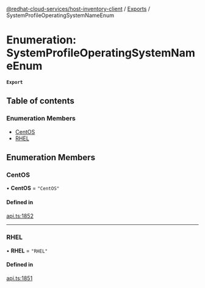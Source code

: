 [@redhat-cloud-services/host-inventory-client](../README.md) / [Exports](../modules.md) / SystemProfileOperatingSystemNameEnum

# Enumeration: SystemProfileOperatingSystemNameEnum

**`Export`**

## Table of contents

### Enumeration Members

- [CentOS](SystemProfileOperatingSystemNameEnum.md#centos)
- [RHEL](SystemProfileOperatingSystemNameEnum.md#rhel)

## Enumeration Members

### CentOS

• **CentOS** = ``"CentOS"``

#### Defined in

[api.ts:1852](https://github.com/RedHatInsights/javascript-clients/blob/master/packages/host-inventory/api.ts#L1852)

___

### RHEL

• **RHEL** = ``"RHEL"``

#### Defined in

[api.ts:1851](https://github.com/RedHatInsights/javascript-clients/blob/master/packages/host-inventory/api.ts#L1851)
